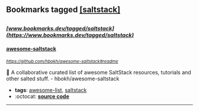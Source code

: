 ## Bookmarks tagged [[saltstack]](https://www.bookmarks.dev?q=[saltstack])

_<sup><sup>[www.bookmarks.dev/tagged/saltstack](https://www.bookmarks.dev/tagged/saltstack)</sup></sup>_
---
#### [awesome-saltstack](https://github.com/hbokh/awesome-saltstack#readme)
_<sup>https://github.com/hbokh/awesome-saltstack#readme</sup>_

🧂 A collaborative curated list of awesome SaltStack resources, tutorials and other salted stuff. - hbokh/awesome-saltstack
* **tags**: [awesome-list](../tagged/awesome-list.md), [saltstack](../tagged/saltstack.md)
* :octocat: **[source code](https://github.com/hbokh/awesome-saltstack#readme)**
---
